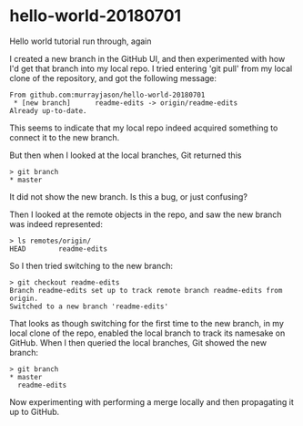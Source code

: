 # hello-world-20180701
Hello world tutorial run through, again

I created a new branch in the GitHub UI, and then experimented with how I'd get that branch into my local repo. I tried entering 'git pull' from my local clone of the repository, and got the following message:

```
From github.com:murrayjason/hello-world-20180701
 * [new branch]      readme-edits -> origin/readme-edits
Already up-to-date.
```

This seems to indicate that my local repo indeed acquired something to connect it to the new branch.

But then when I looked at the local branches, Git returned this

```
> git branch
* master
```

It did not show the new branch. Is this a bug, or just confusing?

Then I looked at the remote objects in the repo, and saw the new branch was indeed represented:

```
> ls remotes/origin/
HEAD        readme-edits
```

So I then tried switching to the new branch:

```
> git checkout readme-edits
Branch readme-edits set up to track remote branch readme-edits from origin.
Switched to a new branch 'readme-edits'
```

That looks as though switching for the first time to the new branch, in my local clone of the repo, enabled the local branch to track its namesake on GitHub. When I then queried the local branches, Git showed the new branch:

```
> git branch
* master
  readme-edits
```

Now experimenting with performing a merge locally and then propagating it up to GitHub.
